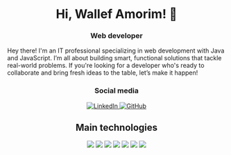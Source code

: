 <h1 align="center">Hi, Wallef Amorim! 👋</h1>

<h3 align="center">Web developer</h3>
<p align="center" >
  
Hey there! I'm an IT professional specializing in web development with Java and JavaScript. I’m all about building smart, functional solutions that tackle real-world problems. If you're looking for a developer who's ready to collaborate and bring fresh ideas to the table, let’s make it happen!

</p>

<h3 align="center" >Social media</h3>

<p align="center">
    <a href="https://www.linkedin.com/in/wallef-franco-a2a18a229/" target="_blank">
        <img src="https://img.shields.io/badge/LinkedIn-0077B5?style=for-the-badge&logo=linkedin&logoColor=white" alt="LinkedIn">
    </a>
    <a href="https://github.com/wvll3f" target="_blank">
        <img src="https://img.shields.io/badge/GitHub-181717?style=for-the-badge&logo=github&logoColor=white" alt="GitHub">
    </a>
</p>

<h2 align="center" >Main technologies</h2> 

<p align="center" >
    <img src="https://img.shields.io/badge/JavaScript-F7DF1E?style=for-the-badge&logo=javascript&logoColor=black" />
    <img src="https://img.shields.io/badge/react-66dbfb?style=for-the-badge&logo=react&logoColor=white" />
    <img src="https://img.shields.io/badge/Java-ec272c?style=for-the-badge&logo=java&logoColor=white" />
    <img src="https://img.shields.io/badge/Spring-007396?style=for-the-badge&logo=spring&logoColor=white" />
    <img src="https://img.shields.io/badge/mysql-e59208?style=for-the-badge&logo=mysql&logoColor=08668e" />
    <img src="https://img.shields.io/badge/postgresql-396c94?style=for-the-badge&logo=mysql&logoColor=white" />
    <img src="https://img.shields.io/badge/docker-0894e3?style=for-the-badge&logo=docker&logoColor=white" />
</p>
